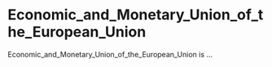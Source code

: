# Economic_and_Monetary_Union_of_the_European_Union

Economic_and_Monetary_Union_of_the_European_Union is ...